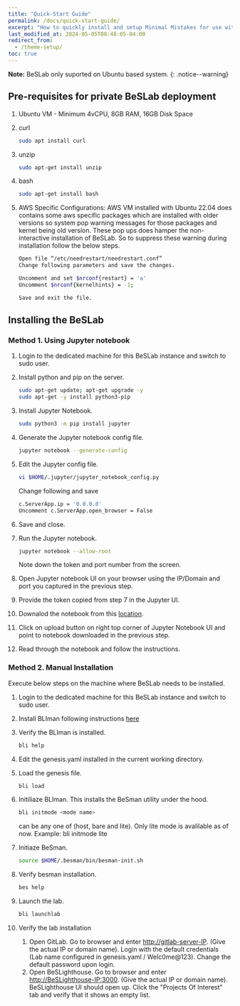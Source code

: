 ```yaml
---
title: "Quick-Start Guide"
permalink: /docs/quick-start-guide/
excerpt: "How to quickly install and setup Minimal Mistakes for use with GitHub Pages."
last_modified_at: 2024-05-05T08:48:05-04:00
redirect_from:
  - /theme-setup/
toc: true
---
```



**Note:** BeSLab only suported on Ubuntu based system.
{: .notice--warning}

## Pre-requisites for private BeSLab deployment

1. Ubuntu VM - Minimum 4vCPU, 8GB RAM, 16GB Disk Space
2. curl

   ```bash
   sudo apt install curl
   ```

3. unzip

   ``` bash
   sudo apt-get install unzip
   ```

4. bash

   ``` bash
   sudo apt-get install bash
   ```

5. AWS Specific Configurations: AWS VM installed with Ubuntu 22.04 does contains some aws specific packages which are installed with older versions so system pop warning messages for those packages and kernel being old version. These pop ups does hamper the non-interactive installation of BeSLab. So to suppress these warning during installation follow the below steps.

   ```bash
   Open file “/etc/needrestart/needrestart.conf”
   Change following parameters and save the changes.

   Uncomment and set $nrconf{restart} = 'a'
   Uncomment $nrconf{kernelhints} = -1;

   Save and exit the file.
   ```

## Installing the BeSLab

### Method 1. Using Jupyter notebook

1. Login to the dedicated machine for this BeSLab instance and switch to sudo user.

2. Install python and pip on the server.

   ```bash
   sudo apt-get update; apt-get upgrade -y
   sudo apt-get -y install python3-pip
   ```

3. Install Jupyter Notebook.

   ```bash
   sudo python3 -m pip install jupyter
   ```

4. Generate the Jupyter notebook config file.

   ```bash
   jupyter notebook --generate-config
   ```

5. Edit the Jupyter config file.

   ``` bash
   vi $HOME/.jupyter/jupyter_notebook_config.py
   ```

   Change following and save

   ``` bash
   c.ServerApp.ip = '0.0.0.0'
   Uncomment c.ServerApp.open_browser = False
   ```

6. Save and close.

7. Run the Jupyter notebook.

   ```bash
   jupyter notebook --allow-root
   ```

   Note down the token and port number from the screen.

8. Open Jupyter notebook UI on your browser using the IP/Domain and port you captured in the previous step.

9. Provide the token copied from step 7 in the Jupyter UI.
10. Downalod the notebook from this [location](https://github.com/Be-Secure/BeSLab/tree/master/notebooks).
11. Click on upload button on right top corner of Jupyter Notebook UI and point to notebook downloaded in the previous step.
12. Read through the notebook and follow the instructions.

### Method 2. Manual Installation

Execute below steps on the machine where BeSLab needs to be installed.

1. Login to the dedicated machine for this BeSLab instance and switch to sudo user.

2. Install BLIman following instructions [here](https://github.com/Be-Secure/BLIman/blob/main/README.md#installing-bliman)

3. Verify the BLIman is installed.

   ```bash
   bli help
   ```

4. Edit the genesis.yaml installed in the current working directory.

5. Load the genesis file.

   ``` bash
   bli load
   ```

6. Initiliaze BLIman. This installs the BeSman utility under the hood.

   ```bash
   bli initmode <mode name>
   ```

   <mode name> can be any one of (host, bare and lite). Only lite mode is avalilable as of now. Example: bli initmode lite

7. Initiaze BeSman.

   ```bash
   source $HOME/.besman/bin/besman-init.sh
   ```

8. Verify besman installation.

   ```bash
   bes help
   ```

9. Launch the lab.

    ```bash
    bli launchlab
    ```

10. Verify the lab installation
    1. Open GitLab. Go to browser and enter <http://gitlab-server-IP>. (Give the actual IP or domain name). Login with the default credentials (Lab name configured in genesis.yaml / Welc0me@123). Change the default password upon login.
    2. Open BeSLighthouse. Go to browser and enter <http://BeSLighthouse-IP:3000>. (Give the actual IP or domain name). BeSLighthouse UI should open up. Click the "Projects Of Interest" tab and verify that it shows an empty list.
